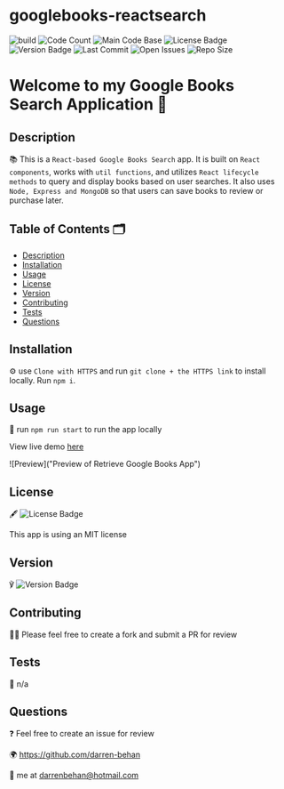 # googlebooks-reactsearch
![build](https://img.shields.io/travis/darren-behan/googlebooks-reactsearch) ![Code Count](https://img.shields.io/github/languages/count/darren-behan/googlebooks-reactsearch) ![Main Code Base](https://img.shields.io/github/languages/top/darren-behan/googlebooks-reactsearch) ![License Badge](https://img.shields.io/badge/license-mit-blue) ![Version Badge](https://img.shields.io/badge/version-1.0-red) ![Last Commit](https://img.shields.io/github/last-commit/darren-behan/googlebooks-reactsearch) ![Open Issues](https://img.shields.io/github/issues-raw/darren-behan/googlebooks-reactsearch) ![Repo Size](https://img.shields.io/github/repo-size/darren-behan/googlebooks-reactsearch)

# Welcome to my Google Books Search Application 👋

## Description

📚 This is a `React-based Google Books Search` app. It is built on `React components`, works with `util functions`, and utilizes `React lifecycle methods` to query and display books based on user searches. It also uses `Node, Express and MongoDB` so that users can save books to review or purchase later.

## Table of Contents 🗂

* [Description](#Description)
* [Installation](#Installation)
* [Usage](#Usage)
* [License](#License)
* [Version](#Version)
* [Contributing](#Contributing)
* [Tests](#Tests)
* [Questions](#Questions)

## Installation

⚙️ use `Clone with HTTPS` and run `git clone + the HTTPS link` to install locally. Run `npm i`.

## Usage

🚨 run `npm run start` to run the app locally

View live demo <a href="https://googlebooks-reactsearch.herokuapp.com">here</a>

![Preview]("Preview of Retrieve Google Books App")

## License

🖋 ![License Badge](https://img.shields.io/badge/license-mit-blue)

This app is using an MIT license

## Version

℣ ![Version Badge](https://img.shields.io/badge/license-1.0-red)

## Contributing

👩‍💻 Please feel free to create a fork and submit a PR for review

## Tests

🧪 n/a

## Questions

❓ Feel free to create an issue for review

🌍 https://github.com/darren-behan

📧 me at darrenbehan@hotmail.com

